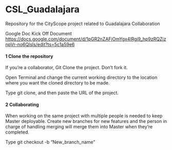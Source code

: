 # CSL_Guadalajara
Repository for the CityScope project related to Guadalajara Collaboration

Google Doc Kick Off Document
https://docs.google.com/document/d/1pGR2nZAFjOmYgx4lRgj9_hp9zRQZjznpVr-no6Qlsls/edit?ts=5c1a59e6


#### 1 Clone the repository
If you’re a collaborator, Git Clone the project. Don’t fork it.

Open Terminal and change the current working directory to the location where you want the cloned directory to be made.

Type git clone, and then paste the URL of the project.

#### 2 Collaborating
When working on the same project with multiple people is needed to keep Master deployable. Create new branches for new features and the person in charge of handling merging will merge them into Master when they’re completed.

Type git checkout -b “New_branch_name”